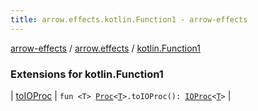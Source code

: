 ```yaml
---
title: arrow.effects.kotlin.Function1 - arrow-effects
---
```


[arrow-effects](../../index.html) / [arrow.effects](../index.html) / [kotlin.Function1](./index.html)

### Extensions for kotlin.Function1

| [toIOProc](to-i-o-proc.html) | `fun <T> `[`Proc`](../../arrow.effects.typeclasses/-proc.html)`<`[`T`](to-i-o-proc.html#T)`>.toIOProc(): `[`IOProc`](../-i-o-proc.html)`<`[`T`](to-i-o-proc.html#T)`>` |

